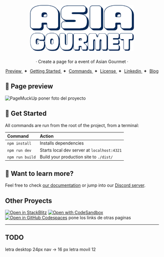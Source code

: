 <div align="center">
<h1>
    <img src="public/logo.svg" height="150px" width="auto" /> 
</h1>
<p>· Create a page for a event of Asian Gourmet ·</p>
</div>

<div align="center">
    <a href="#" target="_blank">
        Preview
    </a>
    <span>&nbsp;✦&nbsp;</span>
    <a href="#-getting-started">
        Getting Started
    </a>
    <span>&nbsp;✦&nbsp;</span>
    <a href="#-commands">
        Commands
    </a>
    <span>&nbsp;✦&nbsp;</span>
    <a href="#-license">
        License
    </a>
    <span>&nbsp;✦&nbsp;</span>
    <a href="">
        Linkedin
    </a>
    <span>&nbsp;✦&nbsp;</span>
    <a href="">
        Blog
    </a>
</div>

## 📜 Page preview
![PageMuckUp](https://github.com/withastro/astro/assets/2244813/a0a5533c-a856-4198-8470-2d67b1d7c554)
poner foto del proyecto

## 🚀 Get Started

All commands are run from the root of the project, from a terminal:

| Command                   | Action                                           |
| :------------------------ | :----------------------------------------------- |
| `npm install`             | Installs dependencies                            |
| `npm run dev`             | Starts local dev server at `localhost:4321`      |
| `npm run build`           | Build your production site to `./dist/`          |


## 👀 Want to learn more?

Feel free to check [our documentation](https://docs.astro.build) or jump into our [Discord server](https://astro.build/chat).

## Other Proyects
[![Open in StackBlitz](https://developer.stackblitz.com/img/open_in_stackblitz.svg)](https://stackblitz.com/github/withastro/astro/tree/latest/examples/basics)
[![Open with CodeSandbox](https://assets.codesandbox.io/github/button-edit-lime.svg)](https://codesandbox.io/p/sandbox/github/withastro/astro/tree/latest/examples/basics)
[![Open in GitHub Codespaces](https://github.com/codespaces/badge.svg)](https://codespaces.new/withastro/astro?devcontainer_path=.devcontainer/basics/devcontainer.json)
pone los links de otras paginas


---
## TODO

letra desktop 24px nav -> 16 px
letra movil 12